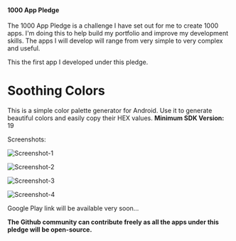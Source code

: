 #### 1000 App Pledge

The 1000 App Pledge is a challenge I have set out for me to create 1000 apps. I'm doing this to help build my portfolio and improve my development skills. The apps I will develop will range from very simple to very complex and useful.

This the first app I developed under this pledge.

# Soothing Colors
This is a simple color palette generator for Android. Use it to generate beautiful colors and easily copy their HEX values.
**Minimum SDK Version:** 19

Screenshots:

![Screenshot-1](https://user-images.githubusercontent.com/29485313/61128953-f1e54c80-a4d0-11e9-83c7-9ad5e8e87281.png)

![Screenshot-2](https://user-images.githubusercontent.com/29485313/61128918-d7ab6e80-a4d0-11e9-80d2-5f1a93a57b10.png)

![Screenshot-3](https://user-images.githubusercontent.com/29485313/61128976-06294980-a4d1-11e9-8448-800c4916c9e6.png)

![Screenshot-4](https://user-images.githubusercontent.com/29485313/61128994-117c7500-a4d1-11e9-8f3e-cc81f989d8c4.png)

Google Play link will be available very soon...

**The Github community can contribute freely as all the apps under this pledge will be open-source.**
